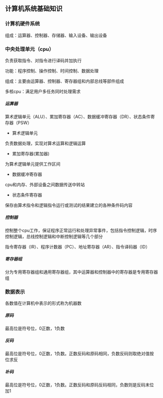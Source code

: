 ## 计算机系统基础知识

### 计算机硬件系统

组成：运算器、控制器、存储器、输入设备、输出设备

### 中央处理单元（cpu）

负责获取指令、对指令进行译码并加执行

功能：程序控制、操作控制、时间控制、数据处理

组成：主要由运算器、控制器、寄存器组和内部总线等部件组成

多核cpu：满足用户多任务同时处理需求

##### **运算器**

算术逻辑单元（ALU）、累加寄存器（AC）、数据缓冲寄存器（DR）、状态条件寄存器（PSW）

* 算术逻辑单元

负责数据处理，实现对算术运算和逻辑运算

* 累加寄存器(累加器)

为算术逻辑单元提供工作区间

* 数据缓冲寄存器

cpu和内存、外部设备之间数据传送中转站

* 状态条件寄存器

保存由算术指令和逻辑指令运行或测试的结果建立的各种条件码内容

##### **控制器**

控制整个cpu工作，保证程序正常运行和处理异常事件，包括指令控制逻辑，时序控制逻辑，总线控制逻辑和中断控制逻辑等几个部分

指令寄存器（IR）、程序计数器（PC）、地址寄存器（AR）、指令译码器（ID）

##### **寄存器组**

分为专用寄存器组和通用寄存器组，其中运算器和控制器中的寄存器是专用寄存器组

### 数据表示

各数值在计算机中表示的形式称为机器数

##### **原码**

最高位是符号位，0正数，1负数

##### **反码**

最高位是符号位，0正数，1负数。正数反码和原码相同，负数反码则取绝对值按位求反

##### **补码**

最高位是符号位，0正数，1负数。正数反码和原码反码相同，负数则是反码末位加1

